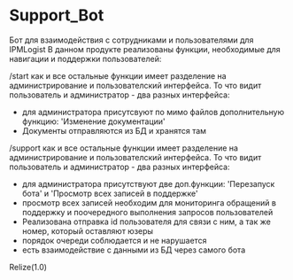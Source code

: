 # Support_Bot
Бот для взаимодействия с сотрудниками и пользователями для IPMLogist
В данном продукте реализованы функции, необходимые для навигации и поддержки пользователей:

/start как и все остальные функции имеет разделение на администрирование и пользователский интерфейса. То что видит пользователь и администратор - два разных интерфейса:
- для администратора присутсвуют по мимо файлов дополнительную функцию: 'Изменение документации'
- Документы отправляются из БД и хранятся там

/support как и все остальные функции имеет разделение на администрирование и пользователский интерфейса. То что видит пользователь и администратор - два разных интерфейса:
- для администратора присутствуют две доп.функции: 'Перезапуск бота' и 'Просмотр всех записей в поддержке'
- просмотр всех записей необходим для мониторинга обращений в поддержку и поочередного выполнения запросов пользователей
- Реализована отправка id пользователя для связи с ним, а так же номер, который оставляют юзеры
- порядок очереди соблюдается и не нарушается
- есть взаимодействие с данными из БД через самого бота

Relize(1.0)
